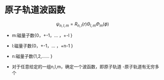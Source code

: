 # 原子轨道波函数

$$\psi _{n,l,m}=R_{n,l}(r)\Theta_{l,m}\Phi_{m}(\phi)$$

- m:磁量子数{0，+-1，... ，+-l }
- l:磁量子数{0，+-1，... ，+n-1 }
- n:磁量子数{1,2,...... }

- 对于任意给定的一组n,l,m，确定一个波函数，即原子轨道
-原子轨道有无穷多个